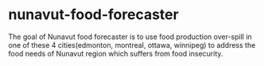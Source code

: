 # nunavut-food-forecaster
The goal of Nunavut food forecaster is to use food production over-spill in one of these 4 cities(edmonton, montreal, ottawa, winnipeg) to address the food needs of Nunavut region which suffers from food insecurity.
